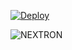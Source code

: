 
 [![Deploy](https://www.herokucdn.com/deploy/button.svg)](https://heroku.com/deploy?template=https://github.com/majid-nex/NEXTRONBOT.git)

![NEXTRON](https://telegra.ph/file/ada158c12209658274f0d.jpg)
